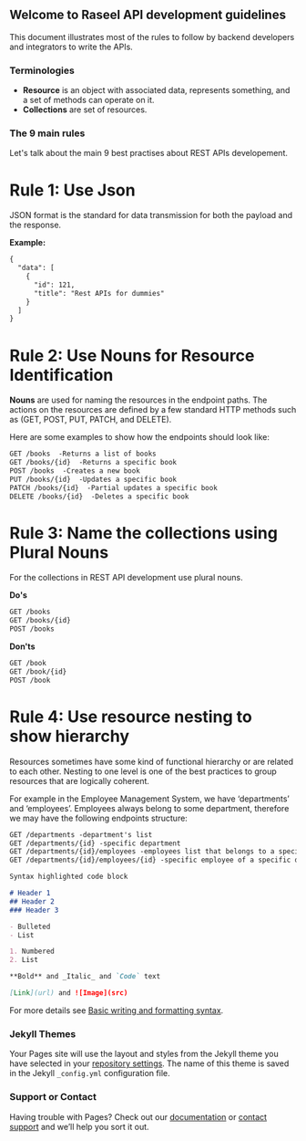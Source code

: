 ## Welcome to Raseel API development guidelines

This document illustrates most of the rules to follow by backend developers and integrators to write the APIs.

### Terminologies
- **Resource** is an object with associated data, represents something, and a set of methods can operate on it.
- **Collections** are set of resources.

### The 9 main rules

Let's talk about the main 9 best practises about REST APIs developement.
# Rule 1: Use Json
JSON format is the standard for data transmission for both the payload and the response.

**Example:**
```markdown
{
  "data": [
    {
      "id": 121,
      "title": "Rest APIs for dummies"
    }
  ]
}
```
# Rule 2: Use Nouns for Resource Identification
**Nouns** are used for naming the resources in the endpoint paths. The actions on the resources are defined by a few standard HTTP methods such as (GET, POST, PUT, PATCH, and DELETE).

Here are some examples to show how the endpoints should look like:

```markdown
GET /books  -Returns a list of books
GET /books/{id}  -Returns a specific book
POST /books  -Creates a new book
PUT /books/{id}  -Updates a specific book
PATCH /books/{id}  -Partial updates a specific book
DELETE /books/{id}  -Deletes a specific book
```

# Rule 3: Name the collections using Plural Nouns
For the collections in REST API development use plural nouns.

**Do's**

```markdown
GET /books
GET /books/{id}
POST /books
```

**Don'ts**

```markdown
GET /book
GET /book/{id}
POST /book
```

# Rule 4: Use resource nesting to show hierarchy
Resources sometimes have some kind of functional hierarchy or are related to each other. Nesting to one level is one of the best practices to group resources that are logically coherent.

For example in the Employee Management System, we have ‘departments’ and ‘employees’. Employees always belong to some department, therefore we may have the following endpoints structure:


```markdown
GET /departments -department's list
GET /departments/{id} -specific department
GET /departments/{id}/employees -employees list that belongs to a specific department
GET /departments/{id}/employees/{id} -specific employee of a specific department
```



```markdown
Syntax highlighted code block

# Header 1
## Header 2
### Header 3

- Bulleted
- List

1. Numbered
2. List

**Bold** and _Italic_ and `Code` text

[Link](url) and ![Image](src)
```

For more details see [Basic writing and formatting syntax](https://docs.github.com/en/github/writing-on-github/getting-started-with-writing-and-formatting-on-github/basic-writing-and-formatting-syntax).

### Jekyll Themes

Your Pages site will use the layout and styles from the Jekyll theme you have selected in your [repository settings](https://github.com/raseel-public/apis/settings/pages). The name of this theme is saved in the Jekyll `_config.yml` configuration file.

### Support or Contact

Having trouble with Pages? Check out our [documentation](https://docs.github.com/categories/github-pages-basics/) or [contact support](https://support.github.com/contact) and we’ll help you sort it out.
